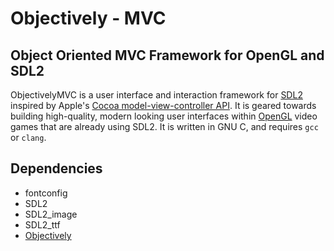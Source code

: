 Objectively - MVC
===
Object Oriented MVC Framework for OpenGL and SDL2
---

ObjectivelyMVC is a user interface and interaction framework for [SDL2](http://www.libsdl.org) inspired by 
Apple's [Cocoa model-view-controller API](https://developer.apple.com/library/mac/documentation/general/conceptual/devpedia-cocoacore/MVC.html). 
It is geared towards building high-quality, modern looking user interfaces within [OpenGL](http://www.opengl.org/) 
video games that are already using SDL2. It is written in GNU C, and requires `gcc` or `clang`.

Dependencies
---
 * fontconfig
 * SDL2
 * SDL2_image
 * SDL2_ttf
 * [Objectively](https://github.com/jdolan/Objectively)

